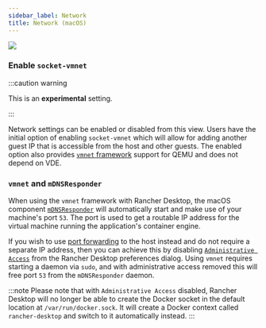 ```yaml
---
sidebar_label: Network
title: Network (macOS)
---
```


<head>
  <link rel="canonical" href="https://docs.rancherdesktop.io/ui/preferences/virtual-machine/network"/>
</head>

![](https://suse-rancher-media.s3.amazonaws.com/desktop/v1.10/preferences/macOS_virtualMachine_tabNetwork.png)

### Enable `socket-vmnet`

:::caution warning

This is an **experimental** setting.

:::

Network settings can be enabled or disabled from this view. Users have the initial option of enabling `socket-vmnet` which will allow for adding another guest IP that is accessible from the host and other guests. The enabled option also provides [`vmnet` framework](https://developer.apple.com/documentation/vmnet) support for QEMU and does not depend on VDE.

### `vmnet` and `mDNSResponder`

When using the `vmnet` framework with Rancher Desktop, the macOS component [`mDNSResponder`](https://github.com/apple-oss-distributions/mDNSResponder#mdns-responder-daemon) will automatically start and make use of your machine's port `53`. The port is used to get a routable IP address for the virtual machine running the application's container engine.

If you wish to use [port forwarding](https://docs.rancherdesktop.io/ui/port-forwarding) to the host instead and do not require a separate IP address, then you can achieve this by disabling [`Administrative Access`](https://docs.rancherdesktop.io/ui/preferences/application/general#administrative-access) from the Rancher Desktop preferences dialog. Using `vmnet` requires starting a daemon via `sudo`, and with administrative access removed this will free port `53` from the `mDNSResponder` daemon.

:::note
Please note that with `Administrative Access` disabled, Rancher Desktop will no longer be able to create the Docker socket in the default location at `/var/run/docker.sock`. It will create a Docker context called `rancher-desktop` and switch to it automatically instead.
:::
